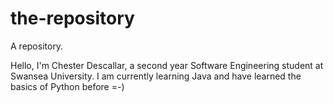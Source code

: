# the-repository
A repository.

Hello, I'm Chester Descallar, a second year Software Engineering student at Swansea University. I am currently learning Java and have learned the basics of Python before =-)
